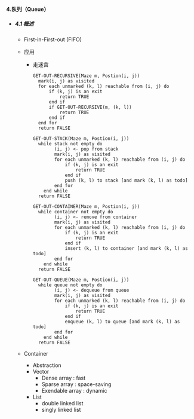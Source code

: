 #### 4.队列（Queue）

* ##### 4.1 概述

  * First-in-First-out (FIFO)

  * 应用
  
    * 走迷宫
  
      ```pseudocode
      GET-OUT-RECURSIVE(Maze m, Postion(i, j))
      	mark(i, j) as visited
      	for each unmarked (k, l) reachable from (i, j) do
      		if (k, j) is an exit
      			return TRUE
      		end if
      		if GET-OUT-RECURSIVE(m, (k, l))
      			return TRUE
      		end if
      	end for
      	return FALSE
      	
      GET-OUT-STACK(Maze m, Postion(i, j))
      	while stack not empty do
              (i, j) <- pop from stack
              mark(i, j) as visited
              for each unmarked (k, l) reachable from (i, j) do
                  if (k, j) is an exit
                      return TRUE
                  end if
                  push (k, l) to stack [and mark (k, l) as todo]
              end for
          end while
      	return FALSE
      	
      GET-OUT-CONTAINER(Maze m, Postion(i, j))
      	while container not empty do
              (i, j) <- remove from container
              mark(i, j) as visited
              for each unmarked (k, l) reachable from (i, j) do
                  if (k, j) is an exit
                      return TRUE
                  end if
                  insert (k, l) to container [and mark (k, l) as todo]
              end for
          end while
      	return FALSE
      
      GET-OUT-QUEUE(Maze m, Postion(i, j))
      	while queue not empty do
              (i, j) <- dequeue from queue
              mark(i, j) as visited
              for each unmarked (k, l) reachable from (i, j) do
                  if (k, j) is an exit
                      return TRUE
                  end if
                  enqueue (k, l) to queue [and mark (k, l) as todo]
              end for
          end while
      	return FALSE
      ```
  
  * Container
    * Abstraction
    * Vector
      * Dense array : fast
      * Sparse array : space-saving
      * Exendable array : dynamic
    * List
      * double linked list
      * singly linked list

